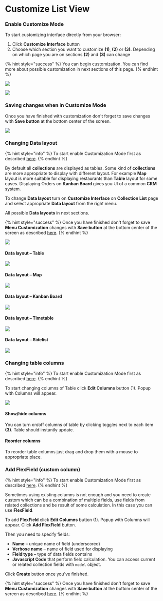 # Customize List View

### Enable Customize Mode

To start customizing interface directly from your browser:

1. Click **Customize Interface** button
2. Choose which section you want to customize **\(1\)**, **\(2\)** or **\(3\).** Depending on which page you are on sections **\(2\)** and **\(3\)** can change

{% hint style="success" %}
You can begin customization. You can find more about possible customization in next sections of this page.
{% endhint %}

![](../.gitbook/assets/image%20%2817%29.png)

![](../.gitbook/assets/image%20%2844%29.png)

### Saving changes when in Customize Mode

Once you have finished with customization don't forget to save changes with **Save button** at the bottom center of the screen.

![](../.gitbook/assets/image%20%285%29.png)

### Changing Data layout

{% hint style="info" %}
To start enable Customization Mode first as described [here](layout-editor.md#enable-customize-mode).
{% endhint %}

By default all **collections** are displayed as tables. Some kind of **collections** are more appropriate to display with different layout. For example **Map** layout is more suitable for displaying restaurants than **Table** layout for some cases. Displaying Orders on **Kanban Board** gives you UI of a common **CRM** system.

To change **Data layout** turn on **Customize Interface** on **Collection List** page and select appropriate **Data layout** from the right menu.

All possible **Data layouts** in next sections.

{% hint style="success" %}
Once you have finished don't forget to save **Menu Customization** changes with **Save button** at the bottom center of the screen as described [here](layout-editor.md#saving-changes-of-customize-mode).
{% endhint %}

![](../.gitbook/assets/image%20%2828%29.png)

#### Data layout – Table

![](../.gitbook/assets/image%20%2839%29.png)

#### Data layout – Map

![](../.gitbook/assets/image%20%2853%29.png)

#### Data layout – Kanban Board

![](../.gitbook/assets/image%20%2829%29.png)

#### Data layout – Timetable

![](../.gitbook/assets/image%20%283%29.png)

#### Data layout – Sidelist

![](../.gitbook/assets/image%20%2824%29.png)

### Changing table columns

{% hint style="info" %}
To start enable Customization Mode first as described [here](layout-editor.md#enable-customize-mode).
{% endhint %}

To start changing columns of Table click **Edit Columns** button \(1\). Popup with Columns will appear.

![](../.gitbook/assets/image%20%2820%29.png)

#### Show/hide columns

You can turn on/off columns of table by clicking toggles next to each item **\(3\).** Table should instantly update.

#### Reorder columns

To reorder table columns just drag and drop them with a mouse to appropriate place.

### Add FlexField \(custom column\)

{% hint style="info" %}
To start enable Customization Mode first as described [here](layout-editor.md#enable-customize-mode).
{% endhint %}

Sometimes using existing columns is not enough and you need to create custom which can be a combination of multiple fields, use fields from related collections and be result of some calculation. In this case you can use **FlexField**.

To add **FlexField** click **Edit Columns** button \(1\). Popup with Columns will appear. Click **Add FlexField** button.

Then you need to specify fields:

* **Name** – unique name of field \(underscored\)
* **Verbose name** – name of field used for displaying
* **Field type** – type of data fields contains
* **Javascript Code** that perform field calculation. You can access current or related collection fields with `model` object.

Click **Create** button once you've finished.

{% hint style="success" %}
Once you have finished don't forget to save **Menu Customization** changes with **Save button** at the bottom center of the screen as described [here](layout-editor.md#saving-changes-of-customize-mode).
{% endhint %}

